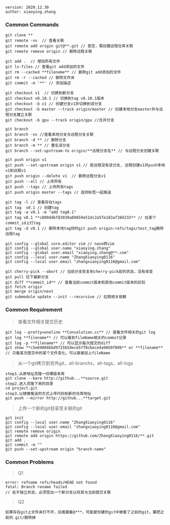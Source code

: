 
`version: 2020.12.30`  
`author: xiaoying.zhang`  
### Common Commands
>   
> 
    git clone **
    git remote -vv  // 查看关联
    git remote add origin git@**.git // 若空，需创建远程仓库关联
    git remote remove origin // 删除远程关联

    git add .  // 增加所有文件
    git ls-files // 查看git add添加的文件
    git rm --cached **fileneme** // 删除git add添加的文件
    git rm -r --cached // 删除文件夹
    git commit -m '**' // 添加描述

    git checkout v1  // 切换到新分支
    git checkout v0.10.1 // 切换到tag v0.10.1版本
    git checkout -b v1 // 创建分支v1并切换到该分支
    git checkout -b master --track origin/master // 创建本地分支master并与远程分支建立关联
    git checkout -b gpu --track origin/gpu //合并分支

    git branch 
    git branch -vv //查看本地分支与远程分支关联
    git branch -d ** // 删除分支
    git branch -m ** // 重名该分支
    git branch --set-upstream-to origin/**远程分支名** // 与远程分支创建关联

    git push origin v1 
    git push --set-upstream origin v1 // 若远程没有该分支, 远程创建v1并push本地v1到远程v1
    git push origin --delete v1  // 删除远程分支v1
    git push --all // 上传所有
    git push --tags // 上传所有tags
    git push origin master --tags // 连同标签一起推送

    git tag -l // 查看存在tags
    git tag  v0.1 // 创建tag
    git tag -a v0.1 -m "add tag0.1"
    git tag v0.1 **c809ddbf83939a89659e51dc2a5fe183af384233** // 在某个commit_id上打tag
    git tag -d v0.1 // 删除本地tag同时git push origin:refs/tags/test_tag删除远程tag

    git config --global core.editor vim // nano转vim
    git config --global user.name "xiaoying.zhang"
    git config --global user.email "xiaoying.zhang@**.com"
    git config --local user.name "ZhangXiaoying0116"
    git config --local user.email "zhangxiaoying0116@gmail.com"

    git cherry-pick --abort // 当前分支恢复到cherry-pick前的状态，没有改变
    git pull 拉下最新分支
    git diff **commit_id** // 查看当前commit版本和其他commit版本的区别
    git fetch origin
    git merge origin/next
    git submodule update --init --recursive // 拉取相关依赖

### Common Requirement  
>   查看文件相关提交历史
> 
    git log --pretty=oneline **Convolution.cc** // 查看文件相关的git log
    git log **filename** // 可以看到fileName相关的commit记录
    git log -p **filename** // 可以显示每次提交的diff
    git show **c5e69804bbd9725b5dece57f8cbece4a96b9f80b** or **filename** // 只看某次提交中的某个文件变化，可以直接加上fileName
>   从一个git拷贝到另外git，all-branchs，all-tags，all-logs
> 
    step1.从原地址克隆一份裸版本库
    git clone --bare http://github...**source.git
    step2.进入克隆下来的目录
    cd project.git
    step3.以镜像推送的方式上传代码到新的仓库地址
    git push --mirror http://github...**target.git
>   上传一个新的git目录至关联的git
> 
    git init
    git config --local user.name "ZhangXiaoying0116"
    git config --local user.email "zhangxiaoying0116@gmail.com"
    git remote remove origin
    git remote add origin https://github.com/ZhangXiaoying0116/**.git
    git add .
    git commit -m ""
    git push --set-upstream origin "branch-name"
### Common Problems  
>   Q1
> 
    error: refname refs/heads/HEAD not found
    fatal: Branch rename failed
    // 处于独立状态，必须签出一个新分支以将其与当前提交关联
>   Q2
> 
    如果存在git上文件夹打不开，后面跟着@***，可能是你建的git中嵌套了之前的git，要把之前的.git/删除掉